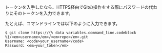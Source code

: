 トークンを入手したなら、HTTPS経由でGitの操作をする際にパスワードの代わりにそのトークンを入力できます。

たとえば、コマンドラインでは以下のように入力できます。

```shell
$ git clone https://{% data variables.command_line.codeblock %}/<em>username</em>/<em>repo</em>.git
Username: <code>your_username</code>
Password: <em>your_token</em>
```
